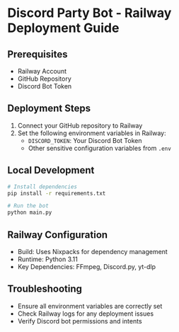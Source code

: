 # Discord Party Bot - Railway Deployment Guide

## Prerequisites
- Railway Account
- GitHub Repository
- Discord Bot Token

## Deployment Steps
1. Connect your GitHub repository to Railway
2. Set the following environment variables in Railway:
   - `DISCORD_TOKEN`: Your Discord Bot Token
   - Other sensitive configuration variables from `.env`

## Local Development
```bash
# Install dependencies
pip install -r requirements.txt

# Run the bot
python main.py
```

## Railway Configuration
- Build: Uses Nixpacks for dependency management
- Runtime: Python 3.11
- Key Dependencies: FFmpeg, Discord.py, yt-dlp

## Troubleshooting
- Ensure all environment variables are correctly set
- Check Railway logs for any deployment issues
- Verify Discord bot permissions and intents
